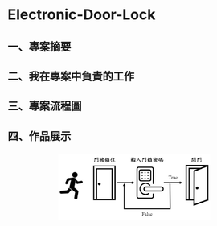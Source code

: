 # Electronic-Door-Lock
## 一、專案摘要
### 
## 二、我在專案中負責的工作
### 
## 三、專案流程圖
### 
## 四、作品展示
###
<p align="center">
<img src="https://github.com/explore23556/Electronic-Door-Lock/blob/main/%E9%9B%BB%E5%AD%90%E9%96%80%E9%8E%96.png"; width="60%";/>
